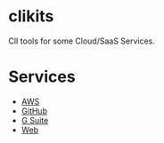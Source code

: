 # clikits

ClI tools for some Cloud/SaaS Services.

# Services

* [AWS](./awskits)
* [GitHub](./githubkits)
* [G Suite](./gsuitekits)
* [Web](./webkits)

